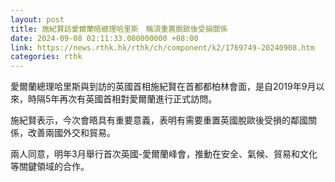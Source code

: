 ```yaml
---
layout: post
title: 施紀賢訪愛爾蘭晤總理哈里斯　稱須重置脫歐後受損關係
date: 2024-09-08 02:11:33.000000000 +08:00
link: https://news.rthk.hk/rthk/ch/component/k2/1769749-20240908.htm
categories: rthk
---
```


愛爾蘭總理哈里斯與到訪的英國首相施紀賢在首都都柏林會面，是自2019年9月以來，時隔5年再次有英國首相對愛爾蘭進行正式訪問。

施紀賢表示，今次會晤具有重要意義，表明有需要重置英國脫歐後受損的鄰國關係，改善兩國外交和貿易。

兩人同意，明年3月舉行首次英國-愛爾蘭峰會，推動在安全、氣候、貿易和文化等關鍵領域的合作。
